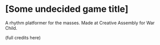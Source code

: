 # [Some undecided game title]

A rhythm platformer for the masses. Made at Creative Assembly for War Child.

(full credits here)

